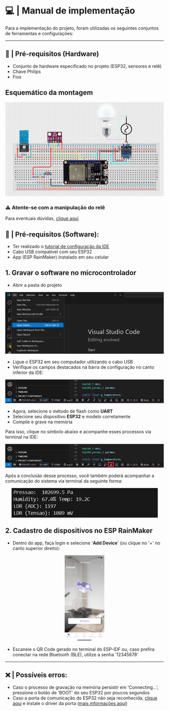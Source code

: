 # 💻 | Manual de implementação

Para a implementação do projeto, foram utilizadas os seguintes conjuntos de ferramentas e configurações:

---

## 🔐 | Pré-requisitos (Hardware)

- Conjunto de hardware especificado no projeto (ESP32, sensores e relê)
- Chave Philips
- Fios

## Esquemático da montagem 

<p align = center>
  <img src = "img/prototipo__simulado.png">
</p>

### ⚠️ Atente-se com a manipulação do relê

Para eventuais dúvidas, [clique aqui](G3MB-202P.md)

## 🔏 | Pré-requisitos (Software):
  
- Ter realizado o [tutorial de configuração da IDE](IDECONFIG.md)
- Cabo USB compatível com seu ESP32
- App (ESP RainMaker) instalado em seu celular

## 1. Gravar o software no microcontrolador

- Abrir a pasta do projeto 

 <p align = center>
  <img src = "img/open_folder.png">
  </p>

- Ligue o ESP32 em seu computador utilizando o cabo USB
- Verifique os campos destacados na barra de configuração no canto inferior da IDE:

<p align = center>
  <img src = "img/barra_de_config.png">
</p>

- Agora, selecione o método de flash como **UART**
- Selecione seu dispositivo **ESP32** e modelo corretamente
- Compile e grave na memória
 
Para isso, clique no símbolo abaixo e acompanhe esses processos via terminal na IDE:
    
<p align = center>
  <img src = "img/compile_flash_monitor.png">
</p>

Após a conclusão desse processo, você também poderá acompanhar a comunicação do sistema via terminal da seguinte forma:

<div align="center">
  </p>
    <img src = "img/saidasensores_.png" align = center>
  </p>
</div>

## 2. Cadastro de dispositivos no ESP RainMaker

- Dentro do app, faça login e selecione '**Add Device**' (ou clique no '+' no canto superior direito):

<p align = center>
  <img src = "img/add_device.png" width="25%" height="25%">
</p>

- Escaneie o QR Code gerado no terminal do ESP-IDF ou, caso prefira conectar na rede Bluetooth (BLE), utilize a senha '12345678'
---

## ❌ | Possíveis erros:

- Caso o processo de gravação na memória persistir em 'Connecting...', pressione o botão de 'BOOT' do seu ESP32 por poucos segundos
- Caso a porta de comunicação do ESP32 não seja reconhecida, [clique aqui](https://www.silabs.com/developers/usb-to-uart-bridge-vcp-drivers?tab=downloads) e instale o driver da porta ([mais informações aqui](https://www.reddit.com/r/esp32/comments/11pmedy/issue_uploading_to_esp32))





